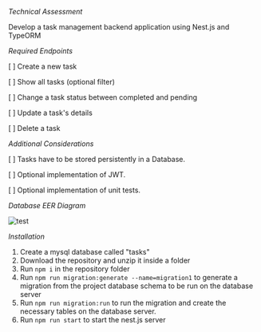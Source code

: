 _Technical Assessment_

Develop a task management backend application using Nest.js and TypeORM

_Required Endpoints_

[ ] Create a new task

[ ] Show all tasks (optional filter)

[ ] Change a task status between completed and pending

[ ] Update a task's details

[ ] Delete a task

_Additional Considerations_

[ ] Tasks have to be stored persistently in a Database.

[ ] Optional implementation of JWT.

[ ] Optional implementation of unit tests.

_Database EER Diagram_

![test](https://github.com/user-attachments/assets/2da15258-ca74-4f1b-9485-996e666a10a6)

_Installation_

1. Create a mysql database called "tasks"
2. Download the repository and unzip it inside a folder
3. Run `npm i` in the repository folder
4. Run `npm run migration:generate --name=migration1` to generate a migration from the project database schema to be run on the database server
5. Run `npm run migration:run` to run the migration and create the necessary tables on the database server.
6. Run `npm run start` to start the nest.js server
